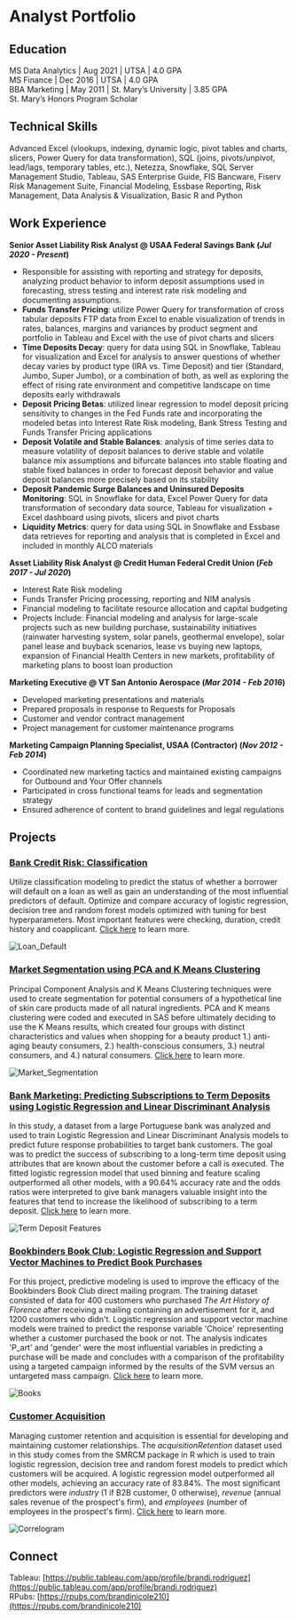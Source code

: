 # Analyst Portfolio

## Education
MS Data Analytics | Aug 2021 | UTSA | 4.0 GPA  
MS Finance | Dec 2016 | UTSA | 4.0 GPA  
BBA Marketing | May 2011 | St. Mary’s University | 3.85 GPA  
St. Mary’s Honors Program Scholar  

## Technical Skills  
Advanced Excel (vlookups, indexing, dynamic logic, pivot tables and charts, slicers, Power Query for data transformation), SQL (joins, pivots/unpivot, lead/lags, temporary tables, etc.), Netezza, Snowflake, SQL Server Management Studio, Tableau, SAS Enterprise Guide, FIS Bancware, Fiserv Risk Management Suite, Financial Modeling, Essbase Reporting, Risk Management, Data Analysis & Visualization, Basic R and Python

## Work Experience
**Senior Asset Liability Risk Analyst @ USAA Federal Savings Bank (_Jul 2020 - Present_)**
- Responsible for assisting with reporting and strategy for deposits, analyzing product behavior to inform deposit assumptions used in forecasting, stress testing and interest rate risk modeling and documenting assumptions.  
- **Funds Transfer Pricing**: utilize Power Query for transformation of cross tabular deposits FTP data from Excel to enable visualization of trends in rates, balances, margins and variances by product segment and portfolio in Tableau and Excel with the use of pivot charts and slicers
- **Time Deposits Decay**: query for data using SQL in Snowflake, Tableau for visualization and Excel for analysis to answer questions of whether decay varies by product type (IRA vs. Time Deposit) and tier (Standard, Jumbo, Super Jumbo), or a combination of both, as well as exploring the effect of rising rate environment and competitive landscape on time deposits early withdrawals
- **Deposit Pricing Betas**: utilized linear regression to model deposit pricing sensitivity to changes in the Fed Funds rate and incorporating the modeled betas into Interest Rate Risk modeling, Bank Stress Testing and Funds Transfer Pricing applications 
- **Deposit Volatile and Stable Balances**: analysis of time series data to measure volatility of deposit balances to derive stable and volatile balance mix assumptions and bifurcate balances into stable floating and stable fixed balances in order to forecast deposit behavior and value deposit balances more precisely based on its stability 
- **Deposit Pandemic Surge Balances and Uninsured Deposits Monitoring**: SQL in Snowflake for data, Excel Power Query for data transformation of secondary data source, Tableau for visualization + Excel dashboard using pivots, slicers and pivot charts
- **Liquidity Metrics**: query for data using SQL in Snowflake and Essbase data retrieves for reporting and analysis that is completed in Excel and included in monthly ALCO materials

**Asset Liability Risk Analyst @ Credit Human Federal Credit Union (_Feb 2017 - Jul 2020_)**
- Interest Rate Risk modeling
- Funds Transfer Pricing processing, reporting and NIM analysis
- Financial modeling to facilitate resource allocation and capital budgeting
- Projects Include: Financial modeling and analysis for large-scale projects such as new building purchase, sustainability initiatives (rainwater harvesting system, solar panels, geothermal envelope), solar panel lease and buyback scenarios, lease vs buying new laptops, expansion of Financial Health Centers in new markets, profitability of marketing plans to boost loan production

**Marketing Executive @ VT San Antonio Aerospace (_Mar 2014 - Feb 2016_)**
- Developed marketing presentations and materials
-	Prepared proposals in response to Requests for Proposals
-	Customer and vendor contract management
-	Project management for customer maintenance programs

**Marketing Campaign Planning Specialist, USAA (Contractor) (_Nov 2012 - Feb 2014_)**
-	Coordinated new marketing tactics and maintained existing campaigns for Outbound and Your Offer channels
-	Participated in cross functional teams for leads and segmentation strategy 
-	Ensured adherence of content to brand guidelines and legal regulations


## Projects
### [Bank Credit Risk: Classification](https://github.com/brandinicole210/bank-credit-risk)  
Utilize classification modeling to predict the status of whether a borrower will default on a loan as well as gain an understanding of the most influential predictors of default. Optimize and compare accuracy of logistic regression, decision tree and random forest models optimized with tuning for best hyperparameters. Most important features were checking, duration, credit history and coapplicant. [Click here](https://github.com/brandinicole210/bank-credit-risk) to learn more.  

![Loan_Default](/assets/img/loan_default.jpg)

### [Market Segmentation using PCA and K Means Clustering](https://github.com/brandinicole210/skin-care-market-segmentation)
Principal Component Analysis and K Means Clustering techniques were used to create segmentation for potential consumers of a hypothetical line of skin care products made of all natural ingredients. PCA and K means clustering were coded and executed in SAS before ultimately deciding to use the K Means results, which created four groups with distinct characteristics and values when shopping for a beauty product 1.) anti-aging beauty consumers, 2.) health-conscious consumers, 3.) neutral consumers, and 4.) natural consumers. [Click here](https://github.com/brandinicole210/skin-care-market-segmentation) to learn more.  

![Market_Segmentation](/assets/img/market_segmentation.jpeg)

### [Bank Marketing: Predicting Subscriptions to Term Deposits using Logistic Regression and Linear Discriminant Analysis](https://github.com/brandinicole210/marketing-term-deposits)
In this study, a dataset from a large Portuguese bank was analyzed and used to train Logistic Regression and Linear Discriminant Analysis models to predict future response probabilities to target bank customers. The goal was to predict the success of subscribing to a long-term time deposit using attributes that are known about the customer before a call is executed. The fitted logistic regression model that used binning and feature scaling outperformed all other models, with a 90.64% accuracy rate and the odds ratios were interpreted to give bank managers valuable insight into the features that tend to increase the likelihood of subscribing to a term deposit. [Click here](https://github.com/brandinicole210/marketing-term-deposits) to learn more.  

![Term Deposit Features](/assets/img/bank_term_deposits_features.jpg)

### [Bookbinders Book Club: Logistic Regression and Support Vector Machines to Predict Book Purchases](https://github.com/brandinicole210/bookbinders-book-purchase)
For this project, predictive modeling is used to improve the efficacy of the Bookbinders Book Club direct mailing program. The training dataset consisted of data for 400 customers who purchased _The Art History of Florence_ after receiving a mailing containing an advertisement for it, and 1200 customers who didn't. Logistic regression and support vector machine models were trained to predict the response variable 'Choice' representing whether a customer purchased the book or not. The analysis indicates 'P_art' and 'gender' were the most influential variables in predicting a purchase will be made and concludes with a comparison of the profitability using a targeted campaign informed by the results of the SVM versus an untargeted mass campaign. [Click here](https://github.com/brandinicole210/bookbinders-book-purchase) to learn more.  

![Books](/assets/img/books.jpg)

### [Customer Acquisition](https://github.com/brandinicole210/customer-acquisition)  
Managing customer retention and acquisition is essential for developing and maintaining customer relationships. The _acquisitionRetention_ dataset used in this study comes from the SMRCM package in R which is used to train logistic regression, decision tree and random forest models to predict which customers will be acquired. A logistic regression model outperformed all other models, achieving an accuracy rate of 83.84%. The most significant predictors were _industry_ (1 if B2B customer, 0 otherwise), _revenue_ (annual sales revenue of the prospect's firm), and _employees_ (number of employees in the prospect's firm). [Click here](https://github.com/brandinicole210/customer-acquisition) to learn more.  

![Correlogram](/assets/img/acquisition_correlogram.jpg)  

## Connect  
Tableau: [https://public.tableau.com/app/profile/brandi.rodriguez](https://public.tableau.com/app/profile/brandi.rodriguez)    
RPubs: [https://rpubs.com/brandinicole210](https://rpubs.com/brandinicole210)  





